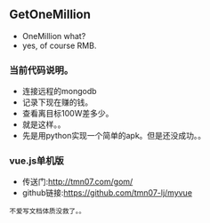 ## GetOneMillion

- OneMillion what?
- yes, of course RMB.


### 当前代码说明。
- 连接远程的mongodb
- 记录下现在赚的钱。
- 查看离目标100W差多少。
- 就是这样。。
- 先是用python实现一个简单的apk。但是还没成功。。

### vue.js单机版
- 传送门:http://tmn07.com/gom/
- github链接:https://github.com/tmn07-lj/myvue

`不爱写文档体质没救了。。`

